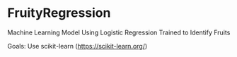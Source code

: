 # FruityRegression
Machine Learning Model Using Logistic Regression Trained to Identify Fruits

Goals: Use scikit-learn (https://scikit-learn.org/) 